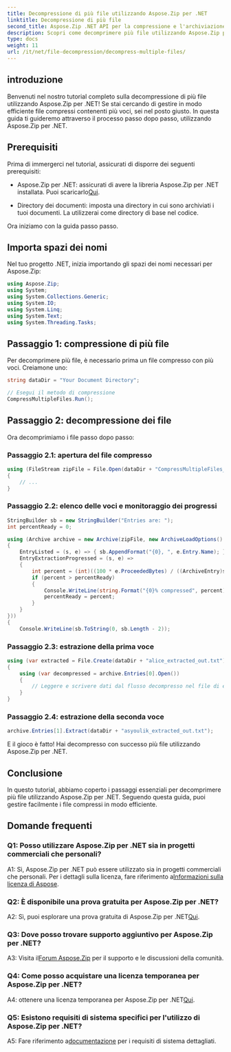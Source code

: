 ```yaml
---
title: Decompressione di più file utilizzando Aspose.Zip per .NET
linktitle: Decompressione di più file
second_title: Aspose.Zip .NET API per la compressione e l'archiviazione dei file
description: Scopri come decomprimere più file utilizzando Aspose.Zip per .NET. Segui la nostra guida passo passo per una gestione efficiente dei file.
type: docs
weight: 11
url: /it/net/file-decompression/decompress-multiple-files/
---
```

## introduzione

Benvenuti nel nostro tutorial completo sulla decompressione di più file utilizzando Aspose.Zip per .NET! Se stai cercando di gestire in modo efficiente file compressi contenenti più voci, sei nel posto giusto. In questa guida ti guideremo attraverso il processo passo dopo passo, utilizzando Aspose.Zip per .NET.

## Prerequisiti

Prima di immergerci nel tutorial, assicurati di disporre dei seguenti prerequisiti:

-  Aspose.Zip per .NET: assicurati di avere la libreria Aspose.Zip per .NET installata. Puoi scaricarlo[Qui](https://releases.aspose.com/zip/net/).

- Directory dei documenti: imposta una directory in cui sono archiviati i tuoi documenti. La utilizzerai come directory di base nel codice.

Ora iniziamo con la guida passo passo.

## Importa spazi dei nomi

Nel tuo progetto .NET, inizia importando gli spazi dei nomi necessari per Aspose.Zip:

```csharp
using Aspose.Zip;
using System;
using System.Collections.Generic;
using System.IO;
using System.Linq;
using System.Text;
using System.Threading.Tasks;
```

## Passaggio 1: compressione di più file

Per decomprimere più file, è necessario prima un file compresso con più voci. Creiamone uno:

```csharp
string dataDir = "Your Document Directory";

// Esegui il metodo di compressione
CompressMultipleFiles.Run();
```

## Passaggio 2: decompressione dei file

Ora decomprimiamo i file passo dopo passo:

### Passaggio 2.1: apertura del file compresso

```csharp
using (FileStream zipFile = File.Open(dataDir + "CompressMultipleFiles_out.zip", FileMode.Open))
{
    // ...
}
```

### Passaggio 2.2: elenco delle voci e monitoraggio dei progressi

```csharp
StringBuilder sb = new StringBuilder("Entries are: ");
int percentReady = 0;

using (Archive archive = new Archive(zipFile, new ArchiveLoadOptions()
{
    EntryListed = (s, e) => { sb.AppendFormat("{0}, ", e.Entry.Name); },
    EntryExtractionProgressed = (s, e) =>
    {
        int percent = (int)((100 * e.ProceededBytes) / ((ArchiveEntry)s).UncompressedSize);
        if (percent > percentReady)
        {
            Console.WriteLine(string.Format("{0}% compressed", percent));
            percentReady = percent;
        }
    }
}))
{
    Console.WriteLine(sb.ToString(0, sb.Length - 2));
```

### Passaggio 2.3: estrazione della prima voce

```csharp
using (var extracted = File.Create(dataDir + "alice_extracted_out.txt"))
{
    using (var decompressed = archive.Entries[0].Open())
    {
        // Leggere e scrivere dati dal flusso decompresso nel file di estrazione.
    }
}
```

### Passaggio 2.4: estrazione della seconda voce

```csharp
archive.Entries[1].Extract(dataDir + "asyoulik_extracted_out.txt");
```

E il gioco è fatto! Hai decompresso con successo più file utilizzando Aspose.Zip per .NET.

## Conclusione

In questo tutorial, abbiamo coperto i passaggi essenziali per decomprimere più file utilizzando Aspose.Zip per .NET. Seguendo questa guida, puoi gestire facilmente i file compressi in modo efficiente.

## Domande frequenti

### Q1: Posso utilizzare Aspose.Zip per .NET sia in progetti commerciali che personali?

 A1: Sì, Aspose.Zip per .NET può essere utilizzato sia in progetti commerciali che personali. Per i dettagli sulla licenza, fare riferimento a[Informazioni sulla licenza di Aspose](https://purchase.aspose.com/buy).

### Q2: È disponibile una prova gratuita per Aspose.Zip per .NET?

 A2: Sì, puoi esplorare una prova gratuita di Aspose.Zip per .NET[Qui](https://releases.aspose.com/zip/net).

### Q3: Dove posso trovare supporto aggiuntivo per Aspose.Zip per .NET?

 A3: Visita il[Forum Aspose.Zip](https://forum.aspose.com/c/zip/37) per il supporto e le discussioni della comunità.

### Q4: Come posso acquistare una licenza temporanea per Aspose.Zip per .NET?

 A4: ottenere una licenza temporanea per Aspose.Zip per .NET[Qui](https://purchase.aspose.com/temporary-license/).

### Q5: Esistono requisiti di sistema specifici per l'utilizzo di Aspose.Zip per .NET?

 A5: Fare riferimento a[documentazione](https://reference.aspose.com/zip/net/) per i requisiti di sistema dettagliati.